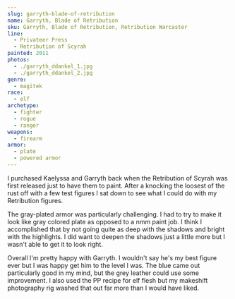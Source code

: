 ```yaml
---
slug: garryth-blade-of-retribution
name: Garryth, Blade of Retribution
sku: Garryth, Blade of Retribution, Retribution Warcaster
line:
  - Privateer Press
  - Retribution of Scyrah
painted: 2011
photos:
  - ./garryth_ddankel_1.jpg
  - ./garryth_ddankel_2.jpg
genre:
  - magitek
race:
  - elf
archetype:
  - fighter
  - rogue
  - ranger
weapons:
  - firearm
armor:
  - plate
  - powered armor
---
```


I purchased Kaelyssa and Garryth back when the Retribution of Scyrah was first released just to have them to paint. After a knocking the loosest of the rust off with a few test figures I sat down to see what I could do with my Retribution figures.

The gray-plated armor was particularly challenging. I had to try to make it look like gray colored plate as opposed to a nmm paint job. I think I accomplished that by not going quite as deep with the shadows and bright with the highlights. I did want to deepen the shadows just a little more but I wasn't able to get it to look right.

Overall I'm pretty happy with Garryth. I wouldn't say he's my best figure ever but I was happy get him to the level I was. The blue came out particularly good in my mind, but the grey leather could use some improvement. I also used the PP recipe for elf flesh but my makeshift photography rig washed that out far more than I would have liked.
